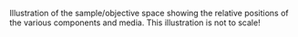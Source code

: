 Illustration of the sample/objective space showing the relative positions of the various components and media. This illustration is not to scale!
